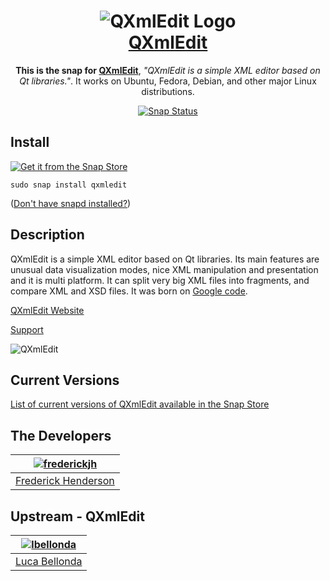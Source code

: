<h1 align="center">
  <img src="images/logo.jpg" alt="QXmlEdit Logo">
  <br />
  <a href="http://qxmledit.org/">QXmlEdit</a>
</h1>

<p align="center"><b>This is the snap for <a href="http://qxmledit.org/">QXmlEdit</a></b>, <i>"QXmlEdit is a simple XML editor based on Qt libraries."</i>. It works on Ubuntu, Fedora, Debian, and other major Linux
distributions.</p>


<p align="center">
<a href="https://build.snapcraft.io/user/frederickjh/qxmledit"><img src="https://build.snapcraft.io/badge/frederickjh/qxmledit.svg" alt="Snap Status"></a>
</p>


## Install

[![Get it from the Snap Store](https://snapcraft.io/static/images/badges/en/snap-store-black.svg)](https://snapcraft.io/qxmledit)

    sudo snap install qxmledit

([Don't have snapd installed?](https://snapcraft.io/docs/core/install))

## Description
QXmlEdit is a simple XML editor based on Qt libraries. Its main features are unusual data visualization modes, nice XML manipulation and presentation and it is multi platform. It can split very big XML files into fragments, and compare XML and XSD files. It was born on [Google code](https://code.google.com/p/qxmledit).

[QXmlEdit Website](http://qxmledit.org)

[Support](https://github.com/lbellonda/qxmledit/issues)

![QXmlEdit](images/qxmledit-screenshot-800.png?raw=true "QXmlEdit")

## Current Versions

[List of current versions of QXmlEdit available in the Snap Store](https://snapcraft.io/qxmledit/embedded?channels=true)

## The Developers

| [![frederickjh](https://avatars3.githubusercontent.com/u/864159?s=128&v=4)](https://github.com/frederickjh/) |
| :---: |
| [Frederick Henderson](https://github.com/frederickjh/) |

## Upstream - QXmlEdit

| [![lbellonda](https://avatars0.githubusercontent.com/u/11491048?s=400&v=4)](https://github.com/lbellonda) |
| :---: |
| [Luca Bellonda](https://github.com/lbellonda) |

